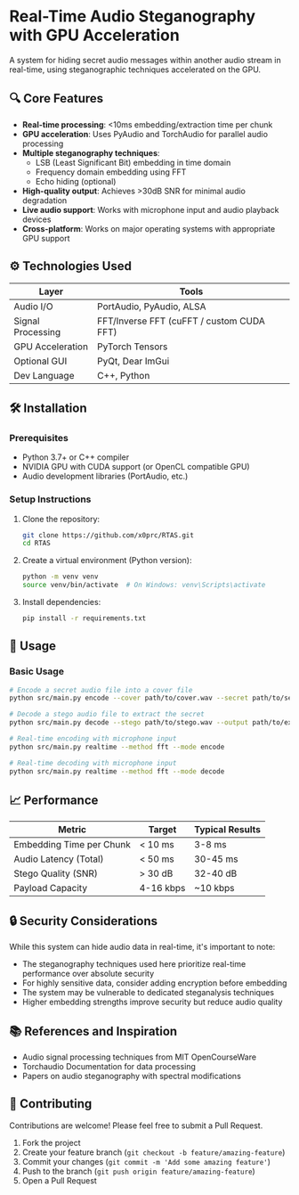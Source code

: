 # Real-Time Audio Steganography with GPU Acceleration

A system for hiding secret audio messages within another audio stream in real-time, using steganographic techniques accelerated on the GPU.

## 🔍 Core Features

- **Real-time processing**: <10ms embedding/extraction time per chunk
- **GPU acceleration**: Uses PyAudio and TorchAudio for parallel audio processing
- **Multiple steganography techniques**:
  - LSB (Least Significant Bit) embedding in time domain
  - Frequency domain embedding using FFT
  - Echo hiding (optional)
- **High-quality output**: Achieves >30dB SNR for minimal audio degradation
- **Live audio support**: Works with microphone input and audio playback devices
- **Cross-platform**: Works on major operating systems with appropriate GPU support


## ⚙️ Technologies Used

| Layer | Tools |
|-------|-------|
| Audio I/O | PortAudio, PyAudio, ALSA |
| Signal Processing | FFT/Inverse FFT (cuFFT / custom CUDA FFT) |
| GPU Acceleration | PyTorch Tensors |
| Optional GUI | PyQt, Dear ImGui |
| Dev Language | C++, Python|

## 🛠️ Installation

### Prerequisites

- Python 3.7+ or C++ compiler
- NVIDIA GPU with CUDA support (or OpenCL compatible GPU)
- Audio development libraries (PortAudio, etc.)

### Setup Instructions

1. Clone the repository:
   ```bash
   git clone https://github.com/x0prc/RTAS.git
   cd RTAS
   ```

2. Create a virtual environment (Python version):
   ```bash
   python -m venv venv
   source venv/bin/activate  # On Windows: venv\Scripts\activate
   ```

3. Install dependencies:
   ```bash
   pip install -r requirements.txt
   ```


## 🚀 Usage

### Basic Usage

```bash
# Encode a secret audio file into a cover file
python src/main.py encode --cover path/to/cover.wav --secret path/to/secret.wav --output path/to/output.wav --method fft

# Decode a stego audio file to extract the secret
python src/main.py decode --stego path/to/stego.wav --output path/to/extracted.wav --method fft

# Real-time encoding with microphone input
python src/main.py realtime --method fft --mode encode

# Real-time decoding with microphone input
python src/main.py realtime --method fft --mode decode
```

## 📈 Performance

| Metric | Target | Typical Results |
|--------|--------|----------------|
| Embedding Time per Chunk | < 10 ms | 3-8 ms |
| Audio Latency (Total) | < 50 ms | 30-45 ms |
| Stego Quality (SNR) | > 30 dB | 32-40 dB |
| Payload Capacity | 4-16 kbps | ~10 kbps |


## 🔒 Security Considerations

While this system can hide audio data in real-time, it's important to note:

- The steganography techniques used here prioritize real-time performance over absolute security
- For highly sensitive data, consider adding encryption before embedding
- The system may be vulnerable to dedicated steganalysis techniques
- Higher embedding strengths improve security but reduce audio quality


## 📚 References and Inspiration

- Audio signal processing techniques from MIT OpenCourseWare
- Torchaudio Documentation for data processing
- Papers on audio steganography with spectral modifications


## 🤝 Contributing

Contributions are welcome! Please feel free to submit a Pull Request.

1. Fork the project
2. Create your feature branch (`git checkout -b feature/amazing-feature`)
3. Commit your changes (`git commit -m 'Add some amazing feature'`)
4. Push to the branch (`git push origin feature/amazing-feature`)
5. Open a Pull Request
